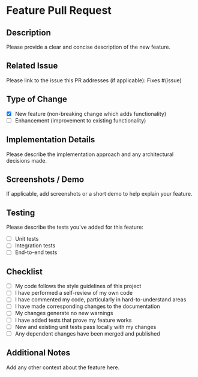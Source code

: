 # Feature Pull Request

## Description

Please provide a clear and concise description of the new feature.

## Related Issue

Please link to the issue this PR addresses (if applicable):
Fixes #(issue)

## Type of Change

- [x] New feature (non-breaking change which adds functionality)
- [ ] Enhancement (improvement to existing functionality)

## Implementation Details

Please describe the implementation approach and any architectural decisions made.

## Screenshots / Demo

If applicable, add screenshots or a short demo to help explain your feature.

## Testing

Please describe the tests you've added for this feature:

- [ ] Unit tests
- [ ] Integration tests
- [ ] End-to-end tests

## Checklist

- [ ] My code follows the style guidelines of this project
- [ ] I have performed a self-review of my own code
- [ ] I have commented my code, particularly in hard-to-understand areas
- [ ] I have made corresponding changes to the documentation
- [ ] My changes generate no new warnings
- [ ] I have added tests that prove my feature works
- [ ] New and existing unit tests pass locally with my changes
- [ ] Any dependent changes have been merged and published

## Additional Notes

Add any other context about the feature here.